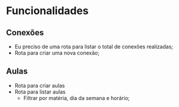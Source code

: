 # Funcionalidades

## Conexões

- Eu preciso de uma rota para listar o total de conexões realizadas;
- Rota para criar uma nova conexão;


## Aulas

- Rota para criar aulas
- Rota para listar aulas
    - Filtrar por matéria, dia da semana e horário;
